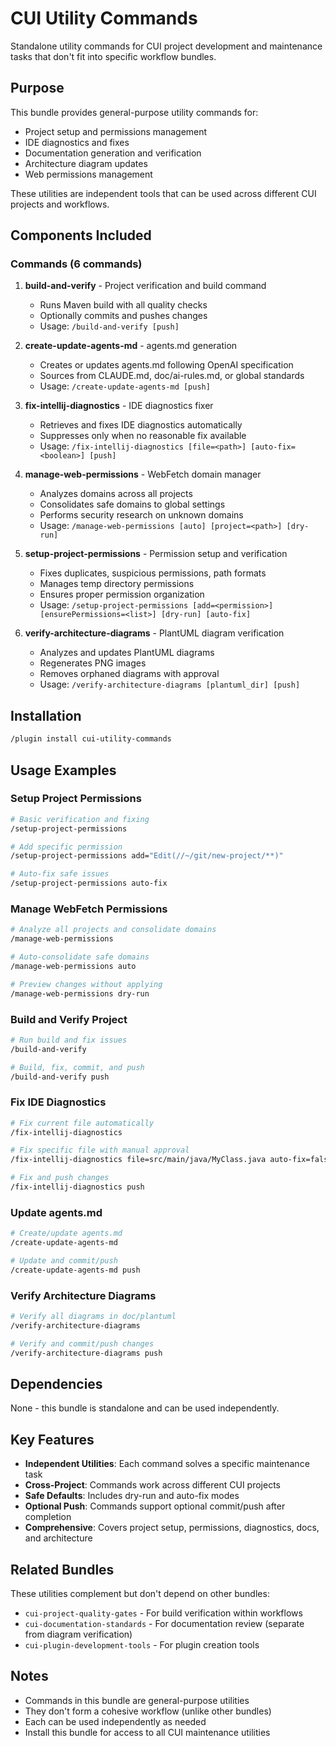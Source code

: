 # CUI Utility Commands

Standalone utility commands for CUI project development and maintenance tasks that don't fit into specific workflow bundles.

## Purpose

This bundle provides general-purpose utility commands for:
- Project setup and permissions management
- IDE diagnostics and fixes
- Documentation generation and verification
- Architecture diagram updates
- Web permissions management

These utilities are independent tools that can be used across different CUI projects and workflows.

## Components Included

### Commands (6 commands)

1. **build-and-verify** - Project verification and build command
   - Runs Maven build with all quality checks
   - Optionally commits and pushes changes
   - Usage: `/build-and-verify [push]`

2. **create-update-agents-md** - agents.md generation
   - Creates or updates agents.md following OpenAI specification
   - Sources from CLAUDE.md, doc/ai-rules.md, or global standards
   - Usage: `/create-update-agents-md [push]`

3. **fix-intellij-diagnostics** - IDE diagnostics fixer
   - Retrieves and fixes IDE diagnostics automatically
   - Suppresses only when no reasonable fix available
   - Usage: `/fix-intellij-diagnostics [file=<path>] [auto-fix=<boolean>] [push]`

4. **manage-web-permissions** - WebFetch domain manager
   - Analyzes domains across all projects
   - Consolidates safe domains to global settings
   - Performs security research on unknown domains
   - Usage: `/manage-web-permissions [auto] [project=<path>] [dry-run]`

5. **setup-project-permissions** - Permission setup and verification
   - Fixes duplicates, suspicious permissions, path formats
   - Manages temp directory permissions
   - Ensures proper permission organization
   - Usage: `/setup-project-permissions [add=<permission>] [ensurePermissions=<list>] [dry-run] [auto-fix]`

6. **verify-architecture-diagrams** - PlantUML diagram verification
   - Analyzes and updates PlantUML diagrams
   - Regenerates PNG images
   - Removes orphaned diagrams with approval
   - Usage: `/verify-architecture-diagrams [plantuml_dir] [push]`

## Installation

```bash
/plugin install cui-utility-commands
```

## Usage Examples

### Setup Project Permissions
```bash
# Basic verification and fixing
/setup-project-permissions

# Add specific permission
/setup-project-permissions add="Edit(//~/git/new-project/**)"

# Auto-fix safe issues
/setup-project-permissions auto-fix
```

### Manage WebFetch Permissions
```bash
# Analyze all projects and consolidate domains
/manage-web-permissions

# Auto-consolidate safe domains
/manage-web-permissions auto

# Preview changes without applying
/manage-web-permissions dry-run
```

### Build and Verify Project
```bash
# Run build and fix issues
/build-and-verify

# Build, fix, commit, and push
/build-and-verify push
```

### Fix IDE Diagnostics
```bash
# Fix current file automatically
/fix-intellij-diagnostics

# Fix specific file with manual approval
/fix-intellij-diagnostics file=src/main/java/MyClass.java auto-fix=false

# Fix and push changes
/fix-intellij-diagnostics push
```

### Update agents.md
```bash
# Create/update agents.md
/create-update-agents-md

# Update and commit/push
/create-update-agents-md push
```

### Verify Architecture Diagrams
```bash
# Verify all diagrams in doc/plantuml
/verify-architecture-diagrams

# Verify and commit/push changes
/verify-architecture-diagrams push
```

## Dependencies

None - this bundle is standalone and can be used independently.

## Key Features

- **Independent Utilities**: Each command solves a specific maintenance task
- **Cross-Project**: Commands work across different CUI projects
- **Safe Defaults**: Includes dry-run and auto-fix modes
- **Optional Push**: Commands support optional commit/push after completion
- **Comprehensive**: Covers project setup, permissions, diagnostics, docs, and architecture

## Related Bundles

These utilities complement but don't depend on other bundles:
- `cui-project-quality-gates` - For build verification within workflows
- `cui-documentation-standards` - For documentation review (separate from diagram verification)
- `cui-plugin-development-tools` - For plugin creation tools

## Notes

- Commands in this bundle are general-purpose utilities
- They don't form a cohesive workflow (unlike other bundles)
- Each can be used independently as needed
- Install this bundle for access to all CUI maintenance utilities
